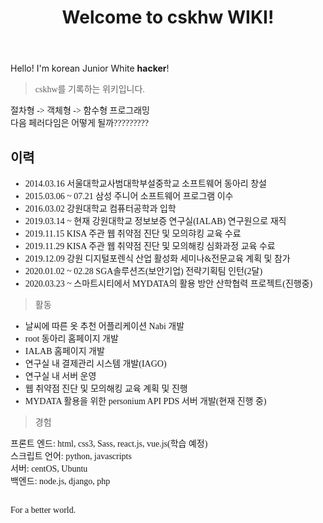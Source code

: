 ﻿---
title: Welcome to cskhw WIKI!
---
<link href="https://fonts.googleapis.com/css?family=Noto+Serif+KR&display=swap" rel="stylesheet">

Hello! I'm korean Junior White **hacker**!

<span style="font-family: 'Noto Serif Kr', serif;">

> cskhw를 기록하는 위키입니다.

절차형 -> 객체형 -> 함수형 프로그래밍<br>
다음 페러다임은 어떻게 될까?????????

## 이력

* 2014.03.16 서울대학교사범대학부설중학교 소프트웨어 동아리 창설
* 2015.03.06 ~ 07.21 삼성 주니어 소프트웨어 프로그램 이수
* 2016.03.02 강원대학교 컴퓨터공학과 입학
* 2019.03.14 ~ 현재 강원대학교 정보보증 연구실(IALAB) 연구원으로 재직
* 2019.11.15 KISA 주관 웹 취약점 진단 및 모의햐킹 교육 수료
* 2019.11.29 KISA 주관 웹 취약점 진단 및 모의해킹 심화과정 교육 수료
* 2019.12.09 강원 디지털포렌식 산업 활성화 세미나&전문교육 계획 및 참가
* 2020.01.02 ~ 02.28 SGA솔루션즈(보안기업) 전략기획팀 인턴(2달)
* 2020.03.23 ~ 스마트시티에서 MYDATA의 활용 방안 산학협력 프로젝트(진행중)


> 활동

* 날씨에 따른 옷 추천 어플리케이션 Nabi 개발
* root 동아리 홈페이지 개발
* IALAB 홈페이지 개발
* 연구실 내 결제관리 시스템 개발(IAGO)
* 연구실 내 서버 운영
* 웹 취약점 진단 및 모의해킹 교육 계획 및 진행
* MYDATA 활용을 위한 personium API PDS 서버 개발(현재 진행 중)

> 경험

프론트 엔드: html, css3, Sass, react.js, vue.js(학습 예정)<br>
스크립트 언어: python, javascripts<br>
서버: centOS, Ubuntu<br>
백엔드: node.js, django, php<br>
<br>

For a better world.
